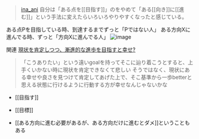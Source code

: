 
> [ina_ani](https://twitter.com/ina_ani/status/1410158756495650817?s=21) 自分は「ある点を[[目指す]]」のをやめて「ある[[向き]]に[[進む]]」という手法に変えたらいろいろやりやすくなったと感じている。

ある点Pを目指している時、到達するまでずっと「Pではない人」
ある方向Xに進んでる時、ずっと「方向Xに進んでる人」
![image](https://gyazo.com/b687bb0bcce914cf1480c809caaa6cce/thumb/1000)


関連
[現状を肯定しつつ、漸進的な進歩を目指すと幸せ?](https://blu3mo.github.io/blu3mo-quartz/現状を肯定しつつ漸進的な進歩を目指すと幸せ/)
> 「こうありたい」という遠いgoalを持ってそこに辿り着こうとすると、上手くいかない時に現状を肯定できなくて悲しい
>  そうではなく、現状にある幸せや良さを見つけて肯定してあげた上で、そこ基準から一歩betterと思える状態に行けるように行動する方が幸せなんじゃないかな

- [[目指す]]
- [[目標]]

- [[ある方向に進む必要があるが、ある方向だけに進むとダメ]]ということもある

